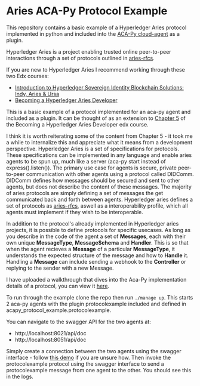 # Aries ACA-Py Protocol Example

This repository contains a basic example of a Hyperledger Aries protocol implemented in python and included into the [ACA-Py cloud-agent](https://github.com/hyperledger/aries-cloudagent-python) as a plugin.

Hyperledger Aries is a project enabling trusted online peer-to-peer interactions through a set of protocols outlined in [aries-rfcs](https://github.com/hyperledger/aries-rfcs). 

If you are new to Hyperledger Aries I recommend working through these two Edx courses:
* [Introduction to Hyperledger Sovereign Identity Blockchain Solutions: Indy, Aries & Ursa](https://www.edx.org/course/identity-in-hyperledger-aries-indy-and-ursa)
* [Becoming a Hyperledger Aries Developer](https://www.edx.org/course/becoming-a-hyperledger-aries-developer)

This is a basic example of a protocol implemented for an aca-py agent and included as a plugin. It can be thought of as an extension to [Chapter 5](https://courses.edx.org/courses/course-v1:LinuxFoundationX+LFS173x+1T2020/course/#block-v1:LinuxFoundationX+LFS173x+1T2020+type@chapter+block@002f6693698443ceb77443a8d50cb974) of the Becoming a Hyperledger Aries Developer edx course.

I think it is worth reiterating some of the content from Chapter 5 - it took me a while to internalize this and appreciate what it means from a development perspective. Hyperledger Aries is a set of specifications for protocols. These specifications can be implemented in any language and enable aries agents to be spun up, much like a server (aca-py start instead of express().listen()). The primary use case for agents is secure, private peer-to-peer communication with other agents using a protocol called DIDComm. DIDComm defines how messages should be secured and sent to other agents, but does not describe the content of these messages. The majority of aries protocols are simply defining a set of messages the get communicated back and forth between agents. Hyperledger aries defines a set of protocols as [aries-rfcs](https://github.com/hyperledger/aries-rfcs/tree/master/features), aswell as a interoperability profile, which all agents must implement if they wish to be interoperable. 

In addition to the protocol's already implemented in Hyperledger aries projects, it is possible to define protocols for specific usecases. As long as you describe in the code of the agent a set of **Messages**, each with their own unique **MessageType**, **MessageSchema** and **Handler**. This is so that when the agent recieves a **Message** of a particular **MessageType**, it understands the expected structure of the message and how to **Handle** it. Handling a **Message** can include sending a webhook to the **Controller** or replying to the sender with a new Message.

I have uploaded a walkthrough that dives into the Aca-Py implementation details of a protocol, you can view it [here](https://www.youtube.com/watch?v=HjD-fasHmX8). 

To run through the example clone the repo then run `./manage up`. This starts 2 aca-py agents with the plugin protocolexample included and defined in acapy_protocol_example.protocolexample.

You can navigate to the swagger API for the two agents at:
* http://localhost:8021/api/doc
* http://localhost:8051/api/doc

Simply create a connection between the two agents using the swagger interface - follow [this demo](https://github.com/hyperledger/aries-cloudagent-python/blob/master/demo/AriesOpenAPIDemo.md) if you are unsure how. Then invoke the protocolexample protocol using the swagger interface to send a protocolexample message from one agent to the other. You should see this in the logs.
